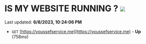 # IS MY WEBSITE RUNNING ? [![](https://img.shields.io/static/v1?label=Sponsor&message=%E2%9D%A4&logo=GitHub&color=%23fe8e86)](https://github.com/sponsors/<username>)

Last updated: **6/8/2023, 10:24:06 PM**

- `GET` [https://youssefservice.me](https://youssefservice.me) - **Up** (758ms)
